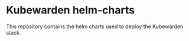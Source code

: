# Kubewarden helm-charts

This repository contains the helm charts used to deploy the Kubewarden stack.
